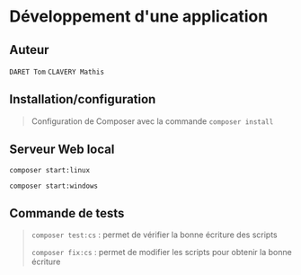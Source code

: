 # Développement d'une application 

## Auteur
`DARET Tom`
`CLAVERY Mathis`

## Installation/configuration
> Configuration de Composer avec la commande `composer install`  

## Serveur Web local
`composer start:linux`

`composer start:windows`  


## Commande de tests
>`composer test:cs`         : permet de vérifier la bonne écriture des scripts
>
>`composer fix:cs`          : permet de modifier les scripts pour obtenir la bonne écriture
> 